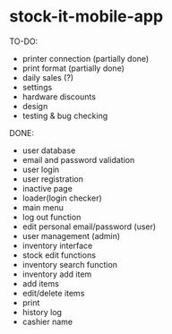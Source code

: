 # stock-it-mobile-app

TO-DO: <br>
- printer connection (partially done)
- print format (partially done)
- daily sales (?)
- settings
- hardware discounts
- design
- testing & bug checking

DONE: <br>
- user database
- email and password validation
- user login
- user registration
- inactive page
- loader(login checker)
- main menu
- log out function
- edit personal email/password (user)
- user management (admin)
- inventory interface
- stock edit functions
- inventory search function
- inventory add item
- add items
- edit/delete items
- print
- history log
- cashier name

